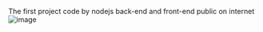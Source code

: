 The first project code by nodejs back-end and front-end public on internet
![image](https://user-images.githubusercontent.com/54032190/126821906-8b7e65b7-2d81-4733-9837-ddb83c0c1cf4.png)
